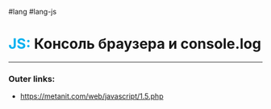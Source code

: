 #lang #lang-js
# <font color="#00b0f0">JS:</font> Консоль браузера и console.log
---
### Outer links:
- https://metanit.com/web/javascript/1.5.php